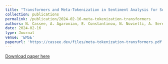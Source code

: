```yaml
---
title: "Transformers and Meta-Tokenization in Sentiment Analysis for Software Engineering"
collection: publications
permalink: /publication/2024-02-16-meta-tokenization-transformers
authors: N. Cassee, A. Agaronian, E. Constantinou, N. Novielli, A. Serebrenik
date: 2024-02-16
type: Journal
venue: 'EMSE'
paperurl: 'https://cassee.dev/files/meta-tokenization-transformers.pdf'
---
```


<a href='https://cassee.dev/files/meta-tokenization-transformers.pdf'>Download paper here</a>
